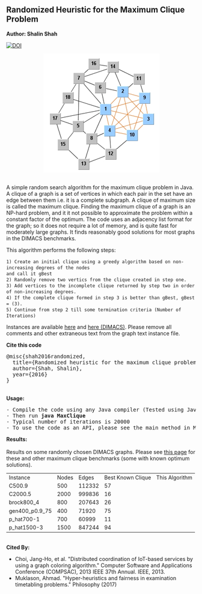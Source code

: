 <h2>Randomized Heuristic for the Maximum Clique Problem</h2>

<b>Author: Shalin Shah</b>

<a href="https://zenodo.org/badge/latestdoi/197826489"><img src="https://zenodo.org/badge/197826489.svg" alt="DOI"></a>

<div align="center"><img src="https://github.com/shah314/clique/raw/master/clique.jpg" align="center" border="0"></div><br>

A simple random search algorithm for the maximum clique problem in Java. A clique of a graph is a set of vertices in which each pair in the set have an edge between them i.e. it is a complete subgraph. A clique of maximum  size is called the maximum clique. Finding the maximum clique of a graph is an NP-hard problem, and it it not possible to approximate the problem within a constant factor of the optimum. The code uses an adjacency list format for the graph; so it does not require a lot of memory, and is quite fast for moderately large graphs. It finds reasonably good solutions for most graphs in the DIMACS benchmarks.

This algorithm performs the following steps:

	1) Create an initial clique using a greedy algorithm based on non-increasing degrees of the nodes
	and call it gBest
	2) Randomly remove two vertics from the clique created in step one.
	3) Add vertices to the incomplete clique returned by step two in order of non-increasing degrees.
	4) If the complete clique formed in step 3 is better than gBest, gBest = (3).
	5) Continue from step 2 till some termination criteria (Number of Iterations)

Instances are available <a href="http://www.nlsde.buaa.edu.cn/~kexu/benchmarks/graph-benchmarks.htm">here</a> and <a href="http://iridia.ulb.ac.be/~fmascia/maximum_clique/DIMACS-benchmark">here (DIMACS)</a>. Please remove all comments and other extraneous text from the graph text instance file.

<b>Cite this code</b><br>
<pre>
@misc{shah2016randomized,
  title={Randomized heuristic for the maximum clique problem},
  author={Shah, Shalin},
  year={2016}
}
</pre>
<br>
<b>Usage:</b>
<pre>
- Compile the code using any Java compiler (Tested using Java 8)
- Then run <b>java MaxClique <DIMACS File Name> <Number of Iterations></b>
- Typical number of iterations is 20000
- To use the code as an API, please see the main method in MaxClique.java
</pre>

<b>Results:</b><br><br>
Results on some randomly chosen DIMACS graphs. Please see <a href="http://iridia.ulb.ac.be/~fmascia/maximum_clique/DIMACS-benchmark">this page</a> for these and other maximum clique benchmarks (some with known optimum solutions).<br>
<table>
	<tr><td>Instance</td><td>Nodes</td><td>Edges</td><td>Best Known Clique</td><td>This Algorithm</td></tr>
	<tr><td>C500.9</td><td>500</td><td>112332</td><td>57</td><td></td></tr>
	<tr><td>C2000.5</td><td>2000</td><td>999836</td><td>16</td><td></td></tr>
	<tr><td>brock800_4</td><td>800</td><td>207643</td><td>26</td><td></td></tr>
	<tr><td>gen400_p0.9_75</td><td>400</td><td>71920</td><td>75</td><td></td></tr>
	<tr><td>p_hat700-1</td><td>700</td><td>60999</td><td>11</td><td></td></tr>
	<tr><td>p_hat1500-3</td><td>1500</td><td>847244</td><td>94</td><td></td></tr>
</table><br>
<b>Cited By:</b>
<ul>
<li>Choi, Jang-Ho, et al. "Distributed coordination of IoT-based services by using a graph coloring algorithm." Computer Software and Applications Conference (COMPSAC), 2013 IEEE 37th Annual. IEEE, 2013.</li>
<li>Muklason, Ahmad. "Hyper-heuristics and fairness in examination timetabling problems." Philosophy (2017)</li>
</ul>
